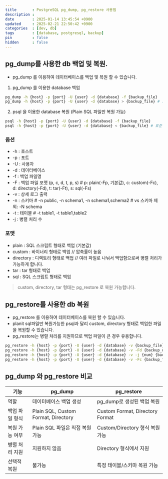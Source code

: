 ```yaml
---
title       : PostgreSQL pg_dump, pg_restore 사용법
description : 
date        : 2025-01-14 13:45:54 +0900
updated     : 2025-02-21 22:50:42 +0900
categories  : [dev, db]
tags        : [database, postgresql, backup]
pin         : false
hidden      : false
---
```


## pg_dump를 사용한 db 백업 및 복원.
- pg_dump 를 이용하여 데이터베이스를 백업 및 복원 할 수 있습니다.

1. pg_dump 를 이용한 database 백업
```bash
pg_dump -h {host} -p {port} -U {user} -d {database} -f {backup_file}
pg_dump -h {host} -p {port} -U {user} -d {database} > {backup_file} # 표준 출력으로 백업 파일 생성
```

2. psql 을 이용한 database 복원 (Plain SQL 파일만 복원 가능)
```bash
psql -h {host} -p {port} -U {user} -d {database} -f {backup_file}
psql -h {host} -p {port} -U {user} -d {database} < {backup_file} # 표준 입력으로 백업 파일 복원
```

### 옵션
- -h : 호스트
- -p : 포트
- -U : 사용자
- -d : 데이터베이스
- -f : 백업 파일명
- -F : 백업 파일 포맷 (p, c, d, t, p, s)   # p: plain(-Fp, 기본값), c: custom(-Fc), d: directory(-Fd), t: tar(-Ft), s: sql(-Fs)
- -v : 상세 로그 출력
- -n : 스키마   # -n public, -n schema1, -n schema1,schema2    # vs 스키마 제외: -N schema
- -t : 테이블   # -t table1, -t table1,table2
- -j : 병렬 처리 수

### 포맷
- plain : SQL 스크립트 형태로 백업 (기본값)
- custom : 바이너리 형태로 백업  // 압축률이 높음
- directory : 디렉토리 형태로 백업  // 여러 파일로 나눠서 백업함으로써 병렬 처리가 가능하게 합니다.
- tar : tar 형태로 백업
- sql : SQL 스크립트 형태로 백업
> custom, directory, tar 형태는 pg_restore 로 복원 가능합니다.

## pg_restore를 사용한 db 복원
- pg_restore 를 이용하여 데이터베이스를 복원 할 수 있습니다.
- planit sql파일만 복원가능한 psql과 달리 custom, directory 형태로 백업한 파일을 복원할 수 있습니다.
- pg_restore는 병렬 처리를 지원하므로 백업 파일이 큰 경우 유용합니다.

```sh
pg_restore -h {host} -p {port} -U {user} -d {database} -v {backup_file} # 파일 형태로 백업한 경우
pg_restore -h {host} -p {port} -U {user} -d {database} -v -Fd {backup_dir} # 디렉토리 형태로 백업한 경우
pg_restore -h {host} -p {port} -U {user} -d {database} -v -j {num} {backup_file} # 병렬 처리
pg_restore -h {host} -p {port} -U {user} -d {database} -v -Fc {backup_file} # custom 형태로 백업한 경우
```

## pg_dump 와 pg_restore 비교
| 기능 | pg_dump | pg_restore |
| --- | --- | --- |
| 역할 | 데이터베이스 백업 생성 | pg_dump로 생성된 백업 복원 |
| 백업 파일 형식 | Plain SQL, Custom Format, Directory | Custom Format, Directory Format |
| 복원 가능 여부 | Plain SQL 파일은 직접 복원 가능 | Custom/Directory 형식 복원 가능 |
| 병렬 처리 지원 | 지원하지 않음 | Directory 형식에서 지원 |
| 선택적 복원 | 불가능 | 특정 테이블/스키마 복원 가능 |